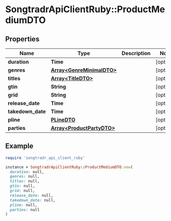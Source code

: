 # SongtradrApiClientRuby::ProductMediumDTO

## Properties

| Name | Type | Description | Notes |
| ---- | ---- | ----------- | ----- |
| **duration** | **Time** |  | [optional] |
| **genres** | [**Array&lt;GenreMinimalDTO&gt;**](GenreMinimalDTO.md) |  | [optional] |
| **titles** | [**Array&lt;TitleDTO&gt;**](TitleDTO.md) |  | [optional] |
| **gtin** | **String** |  | [optional] |
| **grid** | **String** |  | [optional] |
| **release_date** | **Time** |  | [optional] |
| **takedown_date** | **Time** |  | [optional] |
| **pline** | [**PLineDTO**](PLineDTO.md) |  | [optional] |
| **parties** | [**Array&lt;ProductPartyDTO&gt;**](ProductPartyDTO.md) |  | [optional] |

## Example

```ruby
require 'songtradr_api_client_ruby'

instance = SongtradrApiClientRuby::ProductMediumDTO.new(
  duration: null,
  genres: null,
  titles: null,
  gtin: null,
  grid: null,
  release_date: null,
  takedown_date: null,
  pline: null,
  parties: null
)
```


